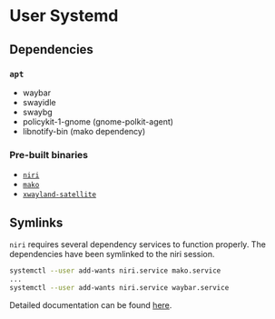 # User Systemd

## Dependencies

### `apt`

- waybar
- swayidle
- swaybg
- policykit-1-gnome (gnome-polkit-agent)
- libnotify-bin (mako dependency)

### Pre-built binaries

- [`niri`](../../../bin/niri/)
- [`mako`](../../../bin/)
- [`xwayland-satellite`](../../../bin/)

## Symlinks

`niri` requires several dependency services to function properly. The dependencies have been symlinked to the niri session.

```sh
systemctl --user add-wants niri.service mako.service
...
systemctl --user add-wants niri.service waybar.service
```

Detailed documentation can be found [here](https://github.com/YaLTeR/niri/wiki/Example-systemd-Setup).
